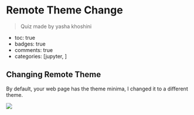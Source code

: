 # Remote Theme Change
> Quiz made by yasha khoshini

- toc: true 
- badges: true
- comments: true
- categories: [jupyter, ]

## Changing Remote Theme
By default, your web page has the theme minima, I changed it to a different theme.


![](https://lh3.googleusercontent.com/D-S1cCfJ9JbWjAX1BrcllYWRuB1snGFZXr1jQb03XHtA98vh9Xezg5iHf5_LnGG0i9_cIUWeMpD4Jtv9WpevixpHZRdQxdi5cb7gryCnE1BloMkkBKlAvJU-7UB0HJeHDwFpLTUV_sGbiCQvntFVI7SH3LGSSBTcyc5VNNH8mYhXv7OaMUFo6t7lyGu2s8Ys2wl1y30gMZfJK9Y2ZhQgdkD8mEYhXjOT0MNThsIkcdB_BHz0OWxn-SN4py6ekbQLJhNDcKyVlzwD1M3ujyHrFJqzTI3ciRW9U7PrkSnvHYhPlnG115BxGXvVUe6oTEiHdpW1m4Gg06rq6qQp5XqwJtgmqMyxLMNExnaM9-_x-wQytEN3pe6ZYOgNpdyccBpGqeNmiWTL9-HdvHnpIBSvXzbVpFB7oNZkOG6pzuG1nHO3sF2khljkd1rULTaeJc-SZMRptt6bgxv-BG3ITreXTFiZWa8hT5FD1ZbnEO6wXsLcqQF6bv_N1F3lbUzsSAJApOLjLfl0FuZ2HrPXZRdqxn9vgwevn35-_odrxPEJIOzQ1xHGZ_P7J8KByD3zE5jrO_L5UpBNsS34l83wy9hfgrDyLULjKh3_Z9v4cqSXjmLEtpJ6IkeGGsMTWOBM6-JDKB7H3KnXe3TEEEH67WjHlvqiWDgzGXAPwzWCZyoNMDGSaW6txtdEeUhxUvSqADiFWSOmDebfoIxOOadVt1I2T6x0vSxp2beSKEc8bBSJQofGNKOvTjT0FiyZ3CxNyw=w422-h220-no?authuser=0)